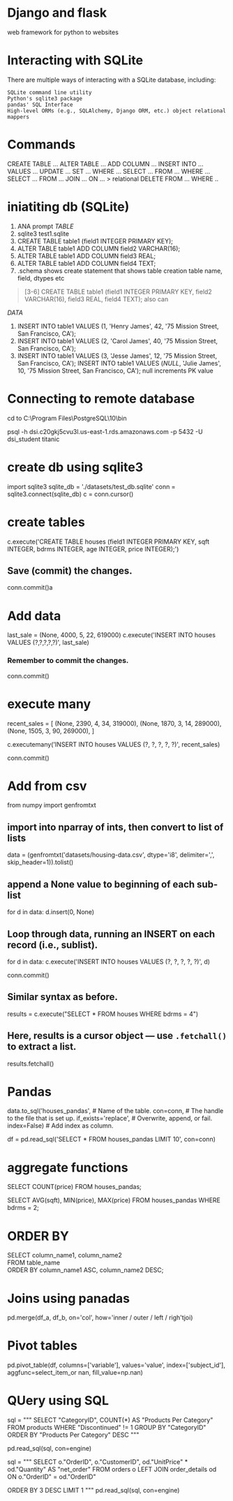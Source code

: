 # Django and flask
web framework for python to websites

# Interacting with SQLite

There are multiple ways of interacting with a SQLite database, including:

    SQLite command line utility
    Python's sqlite3 package
    pandas' SQL Interface
    High-level ORMs (e.g., SQLAlchemy, Django ORM, etc.) object relational mappers

# Commands
CREATE TABLE ...
ALTER TABLE ... ADD COLUMN ...
INSERT INTO ... VALUES ...
UPDATE ... SET ... WHERE ...
SELECT ... FROM ... WHERE ...
SELECT ... FROM ... JOIN ... ON ... > relational
DELETE FROM ... WHERE ..

# iniatiting db (SQLite)
1. ANA prompt
*TABLE*
2. sqlite3 test1.sqlite
3. CREATE TABLE table1 (field1 INTEGER PRIMARY KEY);
4. ALTER TABLE table1 ADD COLUMN field2 VARCHAR(16);
5. ALTER TABLE table1 ADD COLUMN field3 REAL;
6. ALTER TABLE table1 ADD COLUMN field4 TEXT;
7. .schema shows create statement that shows table creation
table name, field, dtypes etc

> [3-6] CREATE TABLE table1 (field1 INTEGER PRIMARY KEY, field2 VARCHAR(16), field3 REAL, field4 TEXT); also can

*DATA*
1. INSERT INTO table1 VALUES (1, 'Henry James', 42, '75 Mission Street, San Francisco, CA');
2. INSERT INTO table1 VALUES (2, 'Carol James', 40, '75 Mission Street, San Francisco, CA');
3. INSERT INTO table1 VALUES (3, 'Jesse James', 12, '75 Mission Street, San Francisco, CA');
INSERT INTO table1 VALUES (*NULL*, 'Julie James', 10, '75 Mission Street, San Francisco, CA');
null increments PK value

# Connecting to remote database
cd to C:\Program Files\PostgreSQL\10\bin

psql -h dsi.c20gkj5cvu3l.us-east-1.rds.amazonaws.com -p 5432 -U dsi_student titanic

# create db using sqlite3
import sqlite3
sqlite_db = './datasets/test_db.sqlite'
conn = sqlite3.connect(sqlite_db) 
c = conn.cursor()

# create tables
c.execute('CREATE TABLE houses (field1 INTEGER PRIMARY KEY, sqft INTEGER, bdrms INTEGER, age INTEGER, price INTEGER);')

## Save (commit) the changes.
conn.commit()a

# Add data
last_sale = (None, 4000, 5, 22, 619000)
c.execute('INSERT INTO houses VALUES (?,?,?,?,?)', last_sale)

### Remember to commit the changes.
conn.commit()

# execute many
recent_sales = [
  (None, 2390, 4, 34, 319000),
  (None, 1870, 3, 14, 289000),
  (None, 1505, 3, 90, 269000),
]

c.executemany('INSERT INTO houses VALUES (?, ?, ?, ?, ?)', recent_sales)

conn.commit()

# Add from csv

from numpy import genfromtxt

## import into nparray of ints, then convert to list of lists
data = (genfromtxt('datasets/housing-data.csv', dtype='i8', 
                    delimiter=',', skip_header=1)).tolist()

## append a None value to beginning of each sub-list
for d in data:
    d.insert(0, None)

## Loop through data, running an INSERT on each record (i.e., sublist).
for d in data:
    c.execute('INSERT INTO houses VALUES (?, ?, ?, ?, ?)', d)

conn.commit()


## Similar syntax as before.
results = c.execute("SELECT * FROM houses WHERE bdrms = 4")

## Here, results is a cursor object — use `.fetchall()` to extract a list.
results.fetchall()


# Pandas
data.to_sql('houses_pandas',             # Name of the table.
            con=conn,                    # The handle to the file that is set up.
            if_exists='replace',         # Overwrite, append, or fail.
            index=False)                 # Add index as column.

df = pd.read_sql('SELECT * FROM houses_pandas LIMIT 10', con=conn)

# aggregate functions
SELECT COUNT(price)
FROM houses_pandas;

SELECT AVG(sqft), MIN(price), MAX(price)
FROM houses_pandas
WHERE bdrms = 2;

# ORDER BY
SELECT column_name1, column_name2  
FROM table_name  
ORDER BY column_name1 ASC, column_name2 DESC;


# Joins using panadas
pd.merge(df_a, df_b, on='col', how='inner / outer / left / righ'tjoi) 

# Pivot tables
pd.pivot_table(df,
			columns=['variable'],
			values='value',
			index=['subject_id'],
			aggfunc=select_item_or nan,
			fill_value=np.nan)

# QUery using SQL
sql = """
SELECT "CategoryID", COUNT(\*) AS "Products Per Category"
FROM products
WHERE "Discontinued" != 1
GROUP BY "CategoryID"
ORDER BY "Products Per Category" DESC
"""

pd.read_sql(sql, con=engine)

sql = """
SELECT 
    o."OrderID", o."CustomerID", od."UnitPrice" * od."Quantity" AS "net_order"
FROM orders o
LEFT JOIN order_details od 
ON 
    o."OrderID" = od."OrderID"

ORDER BY 3 DESC
LIMIT 1
"""
pd.read_sql(sql, con=engine)